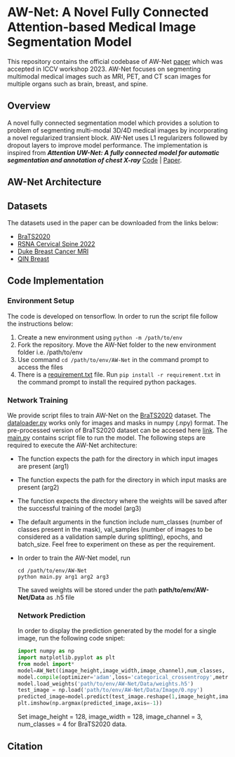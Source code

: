 # AW-Net: A Novel Fully Connected Attention-based Medical Image Segmentation Model
This repository contains the official codebase of AW-Net [paper]( https://openaccess.thecvf.com/content/ICCV2023W/CVAMD/papers/Pal_AW-Net_A_Novel_Fully_Connected_Attention-Based_Medical_Image_Segmentation_Model_ICCVW_2023_paper.pdf) which was accepted in ICCV workshop 2023. AW-Net focuses on segmenting multimodal medical images such as MRI, PET, and CT scan images for multiple organs such as brain, breast, and spine. 


## Overview
A novel fully connected segmentation model which provides a solution to problem of segmenting multi-modal 3D/4D medical images by incorporating a novel regularized transient block. AW-Net uses L1 regularizers followed by dropout layers to improve model performance. The implementation is inspired from ***Attention UW-Net: A fully connected model for automatic segmentation and annotation of chest X-ray***  [Code](https://github.com/Dynamo13/Attention_UWNet) | [Paper]( https://www.sciencedirect.com/science/article/abs/pii/S0010482522007910).

## AW-Net Architecture

## Datasets
The datasets used in the paper can be downloaded from the links below:
- [BraTS2020](https://www.med.upenn.edu/cbica/brats2020/data.html)
- [RSNA Cervical Spine 2022](https://www.kaggle.com/competitions/rsna-2022-cervical-spine-fracture-detection)
- [Duke Breast Cancer MRI](https://wiki.cancerimagingarchive.net/pages/viewpage.action?pageId=70226903)
- [QIN Breast](https://wiki.cancerimagingarchive.net/display/Public/QIN-Breast)
  
## Code Implementation

### Environment Setup

The code is developed on tensorflow. In order to run the script file follow the instructions below:
1. Create a new environment using ```python -m /path/to/env```
1. Fork the repository. Move the AW-Net folder to the new environment folder i.e. /path/to/env
1. Use command ```cd /path/to/env/AW-Net``` in the command prompt to access the files
1. There is a [requirement.txt](AW-Net/requirement.txt) file. Run ```pip install -r requirement.txt``` in the command prompt to install the required python packages.

### Network Training
We provide script files to train AW-Net on the [BraTS2020](https://www.med.upenn.edu/cbica/brats2020/data.html) dataset. The [dataloader.py](AW-Net/dataloader.py) works only for images and masks in numpy (.npy) format. The pre-processed version of BraTS2020 dataset can be accesed here [link](https://drive.google.com/drive/folders/1QI2emvmu4o9_WgyIoDkic3m7OVUpvfvT).
The [main.py](AW-Net/main.py) contains script file to run the model. The following steps are required to execute the AW-Net architecture:
- The function expects the path for the directory in which input images are present (arg1)
- The function expects the path for the directory in which input masks are present (arg2)
- The function expects the directory where the weights will be saved after the successful training of the model (arg3)
- The default arguments in the function include num_classes (number of classes present in the mask), val_samples (number of images to be considered as a validation sample during splitting), epochs, and batch_size. Feel free to experiment on these as per the requirement. 
- In order to train the AW-Net model, run
     ```
     cd /path/to/env/AW-Net
     python main.py arg1 arg2 arg3
     ```
   The saved weights will be stored under the path **path/to/env/AW-Net/Data** as .h5 file

  ### Network Prediction
  In order to display the prediction generated by the model for a single image, run the following code snipet:
  ```python
  import numpy as np
  import matplotlib.pyplot as plt
  from model import*
  model=AW_Net((image_height,image_width,image_channel),num_classes, dropout_rate=0.0, batch_norm=True)
  model.compile(optimizer='adam',loss='categorical_crossentropy',metrics=['accuracy'])
  model.load_weights('path/to/env/AW-Net/Data/weights.h5')
  test_image = np.load('path/to/env/AW-Net/Data/Image/0.npy')
  predicted_image=model.predict(test_image.reshape(1,image_height,image_width,image_channel))
  plt.imshow(np.argmax(predicted_image,axis=-1))
  ```
  Set image_height = 128, image_width = 128, image_channel = 3, num_classes = 4 for BraTS2020 data.
  
## Citation
